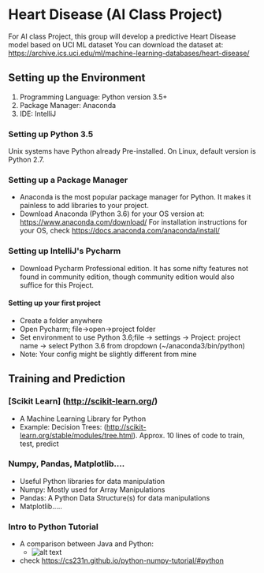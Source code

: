 # Heart Disease (AI Class Project)
For AI class Project, this group will develop a predictive Heart Disease model based 
on UCI ML dataset
You can download the dataset at: <https://archive.ics.uci.edu/ml/machine-learning-databases/heart-disease/>

## Setting up the Environment
1. Programming Language: Python version 3.5+ 
2. Package Manager: Anaconda
3. IDE: IntelliJ

### Setting up Python 3.5
Unix systems have Python already Pre-installed. On Linux, default version is Python 2.7.

### Setting up a Package Manager
* Anaconda is the most popular package manager for Python. It makes it painless to add libraries to your project. 
* Download Anaconda (Python 3.6) for your OS version at: <https://www.anaconda.com/download/> For installation instructions for your OS,
check <https://docs.anaconda.com/anaconda/install/>

### Setting up IntelliJ's Pycharm
* Download Pycharm Professional edition. It has some nifty features not found in community edition, though
community edition would also suffice for this Project. 

#### Setting up your first project
* Create a folder anywhere
* Open Pycharm; file->open->project folder
* Set environment to use Python 3.6;file -> settings -> Project: project name -> select Python 3.6 from dropdown (~/anaconda3/bin/python)
* Note: Your config might be slightly different from mine

## Training and Prediction
### [Scikit Learn] (http://scikit-learn.org/)
* A Machine Learning Library for Python
* Example: Decision Trees: (http://scikit-learn.org/stable/modules/tree.html). Approx. 10 lines of code to train, test, predict

### Numpy, Pandas, Matplotlib....
* Useful Python libraries for data manipulation
* Numpy: Mostly used for Array Manipulations
* Pandas: A Python Data Structure(s) for data manipulations
* Matplotlib.....

### Intro to Python Tutorial
* A comparison between Java and Python:
    * ![alt text](https://i.redd.it/ry69u7oa1rsy.png)
* check <https://cs231n.github.io/python-numpy-tutorial/#python> 







